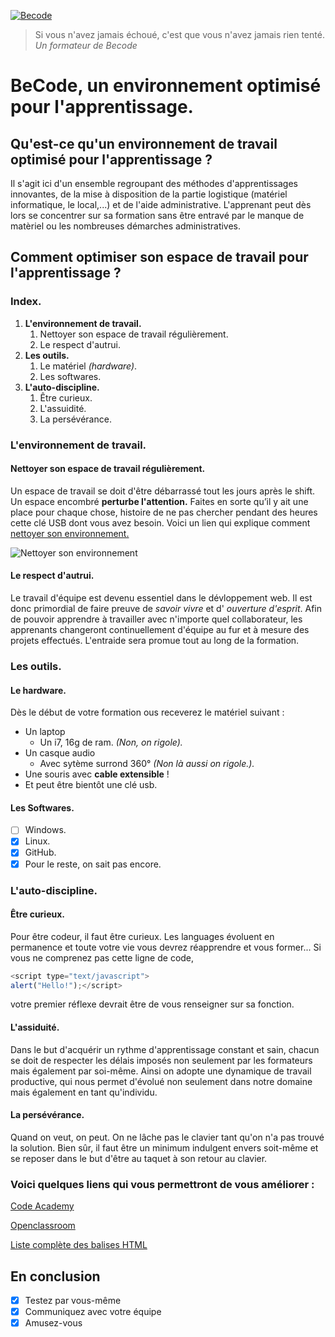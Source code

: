 [![Becode](http://register.becode.org/images/logo_footer.png "Becode")](http://becode.org/ "www.Becode.or")
> Si vous n'avez jamais échoué, c'est que vous n'avez jamais rien tenté.  
> *Un formateur de Becode* 

# BeCode, un environnement optimisé pour l'apprentissage.

## Qu'est-ce qu'un environnement de travail optimisé pour l'apprentissage ?

Il s'agit ici d'un ensemble regroupant des méthodes d'apprentissages innovantes, de la mise à disposition de la partie logistique (matériel informatique, le local,...) et de l'aide administrative. L'apprenant peut dès lors se concentrer sur sa formation sans être entravé par le manque de matèriel ou les nombreuses démarches administratives.      

## Comment optimiser son espace de travail pour l'apprentissage ?

### Index.

1. **L'environnement de travail.**
    1. Nettoyer son espace de travail régulièrement.
    2. Le respect d'autrui.
2. **Les outils.**
    1. Le matériel *(hardware)*. 
    2. Les softwares.
3. **L'auto-discipline.** 
    1. Être curieux.
    2. L'assuidité. 
    3. La persévérance.

### L'environnement de travail.

#### Nettoyer son espace de travail régulièrement.
Un espace de travail se doit d'être débarrassé tout les jours après le shift. Un espace encombré  **perturbe l'attention.**
Faites en sorte qu’il y ait une place pour chaque chose, histoire de ne pas chercher pendant des heures cette clé USB dont vous avez besoin. Voici un lien qui explique comment [nettoyer son environnement.](http://www.jobat.be/fr/articles/bien-organiser-son-espace-de-travail-6-tuyaux/)

![Nettoyer son environnement](https://media.giphy.com/media/5xaOcLCBzBw4QrtdDP2/giphy.gif)

#### Le respect d'autrui.
Le travail d'équipe est devenu essentiel dans le dévloppement web. Il est donc primordial de faire preuve de *savoir vivre* et d' *ouverture d'esprit*. Afin de pouvoir apprendre à travailler avec n'importe quel collaborateur, les apprenants changeront continuellement d'équipe au fur et à mesure des projets effectués. L'entraide sera promue tout au long de la formation.      

### Les outils.

#### Le hardware.
Dès le début de votre formation ous receverez le matériel suivant : 
* Un laptop
    * Un i7, 16g de ram. *(Non, on rigole).* 
* Un casque audio
    * Avec sytème surrond 360° *(Non là aussi on rigole.).*
* Une souris avec **cable extensible** ! 
* Et peut être bientôt une clé usb.

#### Les Softwares. 
- [ ] Windows.
- [x] Linux.
- [x] GitHub.
- [x] Pour le reste, on sait pas encore.

### L'auto-discipline.

#### Être curieux.
Pour être codeur, il faut être curieux. Les languages évoluent en permanence et toute votre vie vous devrez réapprendre et vous former...
Si vous ne comprenez pas cette ligne de code,

```javascript
<script type="text/javascript">
alert("Hello!");</script>
```

 votre premier réflexe devrait être de vous renseigner sur sa fonction.  

#### L'assiduité. 
Dans le but d'acquérir un rythme d'apprentissage constant et sain, chacun se doit de respecter les délais imposés non seulement par les formateurs mais également par soi-même. Ainsi on adopte une dynamique de travail productive, qui nous permet d'évolué non seulement dans notre domaine mais également en tant qu'individu.


#### La persévérance. 
Quand on veut, on peut. On ne lâche pas le clavier tant qu'on n'a pas trouvé la solution. Bien sûr, il faut être un minimum indulgent envers soit-même et se reposer dans le but d'être au taquet à son retour au clavier.

### Voici quelques liens qui vous permettront de vous améliorer :

[Code Academy](https://www.codecademy.com/fr/learn)

[Openclassroom](https://openclassrooms.com/courses)

[Liste complète des balises HTML](http://www.codeshttp.com/baliseh.htm) 

## En conclusion
- [x] Testez par vous-même
- [x] Communiquez avec votre équipe
- [x] Amusez-vous
